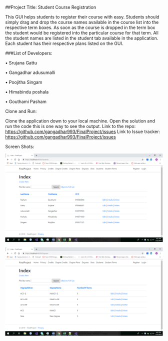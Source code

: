 ##Project Title: Student Course Registration

This GUI helps students to register their course with easy. Students should simply drag and drop the course names available in the course list into the respective term boxes. As soon as the course is dropped in the term box the student would be registered into the particular course for that term. All the student names are listed in the student tab available in the application. Each student has their respective plans listed on the GUI. 

###List of Developers:

•	Srujana Gattu

•	Gangadhar adusumalli

•	Poojitha Singam

•	Himabindu poshala

•	Gouthami Pasham

Clone and Run:

Clone the application down to your local machine. Open the solution and run the code this is one way to see the output.
Link to the repo:
https://github.com/gangadhar993/FinalProject/issues
Link to Issue tracker:
https://github.com/gangadhar993/FinalProject/issues

Screen Shots:

![alt text](Screenshot1.png)

![alt text](Screenshot2.png)


